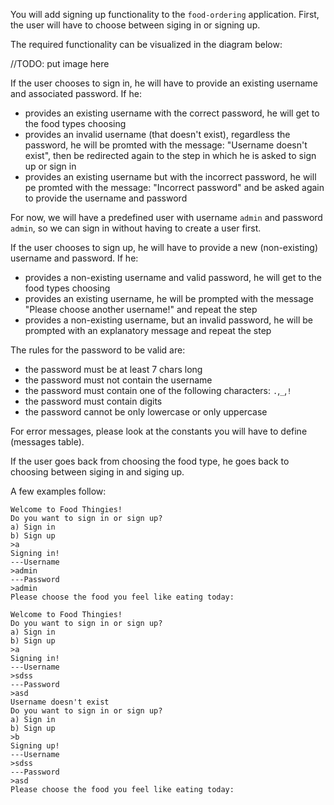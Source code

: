 
You will add signing up functionality to the `food-ordering` application. First, the user will have to choose between siging in or signing up.

The required functionality can be visualized in the diagram below:

//TODO: put image here

If the user chooses to sign in, he will have to provide an existing username and associated password. If he:
* provides an existing username with the correct password, he will get to the food types choosing
* provides an invalid username (that doesn't exist), regardless the password, he will be promted with the message: "Username doesn't exist", then be redirected again to the step in which he is asked to sign up or sign in
* provides an existing username but with the incorrect password, he will pe promted with the message: "Incorrect password" and be asked again to provide the username and password

For now, we will have a predefined user with username `admin` and password `admin`, so we can sign in without having to create a user first. 

If the user chooses to sign up, he will have to provide a new (non-existing) username and password. If he:
* provides a non-existing username and valid password, he will get to the food types choosing
* provides an existing username, he will be prompted with the message "Please choose another username!" and repeat the step
* provides a non-existing username, but an invalid password, he will be prompted with an explanatory message and repeat the step

The rules for the password to be valid are:
* the password must be at least 7 chars long
* the password must not contain the username
* the password must contain one of the following characters: `.`,`_`,`!`
* the password must contain digits
* the password cannot be only lowercase or only uppercase

For error messages, please look at the constants you will have to define (messages table).

If the user goes back from choosing the food type, he goes back to choosing between siging in and siging up.

A few examples follow:

```
Welcome to Food Thingies!
Do you want to sign in or sign up?
a) Sign in
b) Sign up
>a
Signing in!
---Username
>admin
---Password
>admin
Please choose the food you feel like eating today:
```

```
Welcome to Food Thingies!
Do you want to sign in or sign up?
a) Sign in
b) Sign up
>a
Signing in!
---Username
>sdss
---Password
>asd
Username doesn't exist
Do you want to sign in or sign up?
a) Sign in
b) Sign up
>b
Signing up!
---Username
>sdss
---Password
>asd
Please choose the food you feel like eating today:
```

